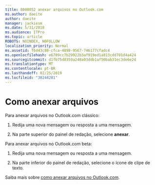 ```yaml
---
title: 8000052 anexar arquivos no Outlook.com
ms.author: daeite
author: daeite
manager: jackiesm
ms.date: 5/31/2018
ms.audience: ITPro
ms.topic: article
ROBOTS: NOINDEX, NOFOLLOW
localization_priority: Normal
ms.assetid: f6d43c80-cfca-4898-9567-746177cfadc4
ms.openlocfilehash: e6709cc7b29922b3af919ed1a813cdd701d4a424
ms.sourcegitcommit: d1fb75d8359a248a03ddb1af50bab31ec3de6e2d
ms.translationtype: MT
ms.contentlocale: pt-BR
ms.lasthandoff: 02/25/2019
ms.locfileid: "30244281"
---
```

# <a name="how-to-attach-files"></a>Como anexar arquivos

Para anexar arquivos no Outlook.com clássico:
  
1. Redija uma nova mensagem ou resposta a uma mensagem.
    
2. Na parte superior do painel de redação, selecione **anexar**. 
    
Para anexar arquivos no Outlook.com beta:
  
1. Redija uma nova mensagem ou resposta a uma mensagem.
    
2. Na parte inferior do painel de redação, selecione o ícone de clipe de texto.
    
Saiba mais sobre [como anexar arquivos no Outlook.com](https://go.microsoft.com/fwlink/p/?linkid=2001702&amp;clcid=0x409).
  

